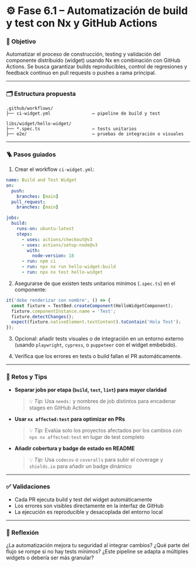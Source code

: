 # ⚙️ Fase 6.1 – Automatización de build y test con Nx y GitHub Actions

### 🎯 Objetivo

Automatizar el proceso de construcción, testing y validación del componente distribuido (widget) usando Nx en combinación con GitHub Actions. Se busca garantizar builds reproducibles, control de regresiones y feedback continuo en pull requests o pushes a rama principal.

---

### 🗂️ Estructura propuesta

```
.github/workflows/
├── ci-widget.yml                ← pipeline de build y test

libs/widget/hello-widget/
├── *.spec.ts                    ← tests unitarios
├── e2e/                         ← pruebas de integración o visuales
```

---

### 🪜 Pasos guiados

1. Crear el workflow `ci-widget.yml`:

```yaml
name: Build and Test Widget
on:
  push:
    branches: [main]
  pull_request:
    branches: [main]

jobs:
  build:
    runs-on: ubuntu-latest
    steps:
      - uses: actions/checkout@v3
      - uses: actions/setup-node@v3
        with:
          node-version: 18
      - run: npm ci
      - run: npx nx run hello-widget:build
      - run: npx nx test hello-widget
```

2. Asegurarse de que existen tests unitarios mínimos (`.spec.ts`) en el componente:

```ts
it('debe renderizar con nombre', () => {
  const fixture = TestBed.createComponent(HelloWidgetComponent);
  fixture.componentInstance.name = 'Test';
  fixture.detectChanges();
  expect(fixture.nativeElement.textContent).toContain('Hola Test');
});
```

3. Opcional: añadir tests visuales o de integración en un entorno externo (usando `playwright`, `cypress`, o `puppeteer` con el widget embebido).

4. Verifica que los errores en tests o build fallan el PR automáticamente.

---

### 🎯 Retos y Tips

* **Separar jobs por etapa (`build`, `test`, `lint`) para mayor claridad**

  > 💡 *Tip:* Usa `needs:` y nombres de job distintos para encadenar stages en GitHub Actions

* **Usar `nx affected:test` para optimizar en PRs**

  > 💡 *Tip:* Evalúa solo los proyectos afectados por los cambios con `npx nx affected:test` en lugar de test completo

* **Añadir cobertura y badge de estado en README**

  > 💡 *Tip:* Usa `codecov` o `coveralls` para subir el coverage y `shields.io` para añadir un badge dinámico

---

### ✅ Validaciones

* Cada PR ejecuta build y test del widget automáticamente
* Los errores son visibles directamente en la interfaz de GitHub
* La ejecución es reproducible y desacoplada del entorno local

---

### 💬 Reflexión

¿La automatización mejora tu seguridad al integrar cambios? ¿Qué parte del flujo se rompe si no hay tests mínimos? ¿Este pipeline se adapta a múltiples widgets o debería ser más granular?
